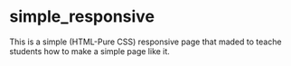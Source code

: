 # simple_responsive
This is a simple (HTML-Pure CSS) responsive page that maded to teache students how to make a simple page like it.
